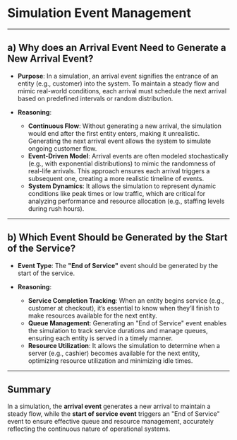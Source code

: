 # Simulation Event Management

---

## a) Why does an Arrival Event Need to Generate a New Arrival Event?

- **Purpose**: In a simulation, an arrival event signifies the entrance of an entity (e.g., customer) into the system. To maintain a steady flow and mimic real-world conditions, each arrival must schedule the next arrival based on predefined intervals or random distribution.

- **Reasoning**:
    - **Continuous Flow**: Without generating a new arrival, the simulation would end after the first entity enters, making it unrealistic. Generating the next arrival event allows the system to simulate ongoing customer flow.
    - **Event-Driven Model**: Arrival events are often modeled stochastically (e.g., with exponential distributions) to mimic the randomness of real-life arrivals. This approach ensures each arrival triggers a subsequent one, creating a more realistic timeline of events.
    - **System Dynamics**: It allows the simulation to represent dynamic conditions like peak times or low traffic, which are critical for analyzing performance and resource allocation (e.g., staffing levels during rush hours).

---

## b) Which Event Should be Generated by the Start of the Service?

- **Event Type**: The **"End of Service"** event should be generated by the start of the service.

- **Reasoning**:
    - **Service Completion Tracking**: When an entity begins service (e.g., customer at checkout), it’s essential to know when they’ll finish to make resources available for the next entity.
    - **Queue Management**: Generating an "End of Service" event enables the simulation to track service durations and manage queues, ensuring each entity is served in a timely manner.
    - **Resource Utilization**: It allows the simulation to determine when a server (e.g., cashier) becomes available for the next entity, optimizing resource utilization and minimizing idle times.

---

## Summary

In a simulation, the **arrival event** generates a new arrival to maintain a steady flow, while the **start of service event** triggers an "End of Service" event to ensure effective queue and resource management, accurately reflecting the continuous nature of operational systems.
